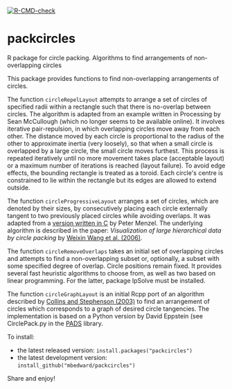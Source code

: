 <!-- badges: start -->
[![R-CMD-check](https://github.com/mbedward/packcircles/actions/workflows/R-CMD-check.yaml/badge.svg)](https://github.com/mbedward/packcircles/actions/workflows/R-CMD-check.yaml)
<!-- badges: end -->

# packcircles
R package for circle packing. Algorithms to find arrangements of non-overlapping circles

This package provides functions to find non-overlapping arrangements of circles.

The function `circleRepelLayout` attempts to arrange a set of circles of specified
radii within a rectangle such that there is no-overlap between circles. 
The algorithm is adapted from an example written in Processing by Sean
McCullough (which no longer seems to be available online). It involves
iterative pair-repulsion, in which overlapping circles move away from each
other. The distance moved by each circle is proportional to the radius of the
other to approximate inertia (very loosely), so that when a small circle is
overlapped by a large circle, the small circle moves furthest. This process
is repeated iteratively until no more movement takes place (acceptable
layout) or a maximum number of iterations is reached (layout failure). To
avoid edge effects, the bounding rectangle is treated as a toroid. Each
circle's centre is constrained to lie within the rectangle but its edges are
allowed to extend outside.


The function `circleProgressiveLayout` arranges a set of circles, which are
denoted by their sizes, by consecutively placing each circle externally tangent
to two previously placed circles while avoiding overlaps. It was adapted from a
[version written in C](https://github.com/pmenzel/packCircles) by Peter Menzel.
The underlying algorithm is described in the paper: *Visualization of large
hierarchical data by circle packing* by 
[Weixin Wang et al. (2006)](https://doi.org/10.1145/1124772.1124851).


The function `circleRemoveOverlaps` takes an initial set of overlapping circles
and attempts to find a non-overlapping subset or, optionally, a subset with some
specified degree of overlap. Circle positions remain fixed. It provides several
fast heuristic algorithms to choose from, as well as two based on linear 
programming. For the latter, package lpSolve must be installed.


The function `circleGraphLayout` is an initial Rcpp port of an algorithm described by
[Collins and Stephenson (2003)](https://doi.org/10.1016/S0925-7721(02)00099-8)
to find an arrangement of circles which corresponds to a graph of desired circle tangencies.
The implementation is based on a Python version by David Eppstein (see CirclePack.py in
the [PADS](https://www.ics.uci.edu/~eppstein/PADS/) library.

To install:

* the latest released version: `install.packages("packcircles")`
* the latest development version: `install_github("mbedward/packcircles")`

Share and enjoy!

